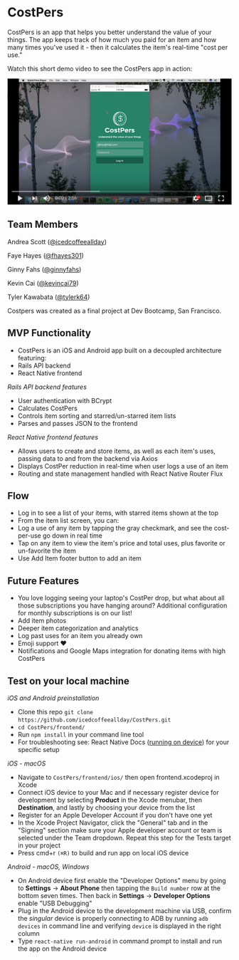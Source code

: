 # CostPers
CostPers is an app that helps you better understand the value of your things. The app keeps track of how much you paid for an item and how many times you've used it - then it calculates the item's real-time "cost per use."

Watch this short demo video to see the CostPers app in action:

[![alt text](https://raw.githubusercontent.com/icedcoffeeallday/CostPers/master/CostPers_on_YouTube.png)](https://www.youtube.com/watch?v=fcuIzBc5JEg&feature=youtu.be)


## Team Members
Andrea Scott ([@icedcoffeeallday](http://github.com/icedcoffeeallday))

Faye Hayes ([@fhayes301](http://github.com/fhayes301))

Ginny Fahs ([@ginnyfahs](http://github.com/ginnyfahs))

Kevin Cai ([@kevincai79](http://github.com/kevincai79))

Tyler Kawabata ([@tylerk64](http://github.com/tylerk64))

Costpers was created as a final project at Dev Bootcamp, San Francisco.

## MVP Functionality

* CostPers is an iOS and Android app built on a decoupled architecture featuring:
 * Rails API backend
 * React Native frontend

*Rails API backend features*
* User authentication with BCrypt
* Calculates CostPers
* Controls item sorting and starred/un-starred item lists
* Parses and passes JSON to the frontend

*React Native frontend features*
* Allows users to create and store items, as well as each item's uses, passing data to and from the backend via Axios
* Displays CostPer reduction in real-time when user logs a use of an item
* Routing and state management handled with React Native Router Flux

## Flow
* Log in to see a list of your items, with starred items shown at the top
* From the item list screen, you can:
 * Log a use of any item by tapping the gray checkmark, and see the cost-per-use go down in real time
 * Tap on any item to view the item's price and total uses, plus favorite or un-favorite the item
 * Use Add Item footer button to add an item

## Future Features
* You love logging seeing your laptop's CostPer drop, but what about all those subscriptions you have hanging around? Additional configuration for monthly subscriptions is on our list!
* Add item photos
* Deeper item categorization and analytics
* Log past uses for an item you already own
* Emoji support :heart:
* Notifications and Google Maps integration for donating items with high CostPers

## Test on your local machine
*iOS and Android preinstallation*
* Clone this repo `git clone https://github.com/icedcoffeeallday/CostPers.git`
* `cd CostPers/frontend/`
* Run `npm install` in your command line tool
* For troubleshooting see: React Native Docs ([running on device](https://facebook.github.io/react-native/docs/running-on-device.html)) for your specific setup

*iOS - macOS*
* Navigate to `CostPers/frontend/ios/` then open frontend.xcodeproj in Xcode
* Connect iOS device to your Mac and if necessary register device for development by selecting __Product__ in the Xcode menubar, then __Destination__, and lastly by choosing your device from the list
* Register for an Apple Developer Account if you don't have one yet
* In the Xcode Project Navigator, click the "General" tab and in the "Signing" section make sure your Apple developer account or team is selected under the Team dropdown. Repeat this step for the Tests target in your project
* Press cmd+r `(⌘R)` to build and run app on local iOS device

*Android - macOS, Windows*
* On Android device first enable the "Developer Options" menu by going to __Settings__ → __About Phone__ then tapping the `Build number` row at the bottom seven times. Then back in __Settings__ → __Developer Options__ enable "USB Debugging"
* Plug in the Android device to the development machine via USB, confirm the _singular_ device is properly connecting to ADB by running `adb devices` in command line and verifying `device` is displayed in the right column
* Type `react-native run-android` in command prompt to install and run the app on the Android device



